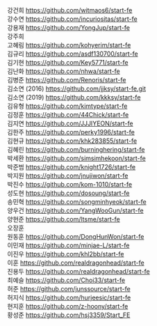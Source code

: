 강건희 https://github.com/witmaos6/start-fe  
강수연 https://github.com/incuriositas/start-fe  
강용재 https://github.com/YongJup/start-fe  
강주희  
고혜림 https://github.com/kohyerim/start-fe  
김규리 https://github.com/asdf130700/start-fe  
김기현 https://github.com/Key5771/start-fe  
김난화 https://github.com/nhwa/start-fe  
김병준 https://github.com/Renoris/start-fe  
김소연 (2016) https://github.com/jjksy/start-fe.git  
김소연 (2019) https://github.com/kkksy/start-fe  
김유형 https://github.com/kimtype/start-fe  
김정훈 https://github.com/44Chick/start-fe  
김지연 https://github.com/JJJIYEON/start-fe  
김한주 https://github.com/perky1996/start-fe  
김현규 https://github.com/khk283855/start-fe  
김혜린 https://github.com/burninghering/start-fe  
박세환 https://github.com/simsimhekoon/start-fe  
박준범 https://github.com/knight1726/start-fe  
박지원 https://github.com/jnujiwon/start-fe  
박진수 https://github.com/kom-1010/start-fe  
성도현 https://github.com/dosoung/start-fe  
송민혁 https://github.com/songminhyeok/start-fe  
양우건 https://github.com/YangWooGun/start-fe  
양현준 https://github.com/ltsme/start-fe  
오장훈  
원동훈 https://github.com/DongHunWon/start-fe  
이민재 https://github.com/minjae-L/start-fe  
이진우 https://github.com/khl2bb/start-fe  
이훈 https://github.com/realdragonhead/start-fe  
진용두 https://github.com/realdragonhead/start-fe  
최예슬 https://github.com/Choi33/start-fe  
허준 https://github.com/junssource/start-fe  
허지식 https://github.com/hurjeesic/start-fe  
현지훈 https://github.com/z-hoony/start-fe  
황성준 https://github.com/hsj3359/Start_FE
